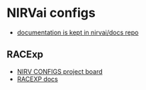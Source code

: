# NIRVai configs

- [documentation is kept in nirvai/docs repo](https://github.com/nirv-ai/docs/blob/main/configs/README.md)

## RACExp

- [NIRV CONFIGS project board](https://github.com/orgs/nirv-ai/projects/6/views/1?filterQuery=repo%3A%22nirv-ai%2Fconfigs%22)
- [RACEXP docs](https://github.com/noahehall/theBookOfNoah/blob/master/0current/architectural%20thinking/0racexp.md)
